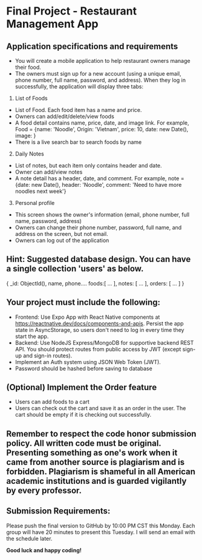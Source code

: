 # Final Project - Restaurant Management App
## Application specifications and requirements
* You will create a mobile application to help restaurant owners manage their food.
* The owners must sign up for a new account (using a unique email, phone number, full name, password, and address). When they log in successfully, the application will display three tabs:
1. List of Foods
* List of Food. Each food item has a name and price.
* Owners can add/edit/delete/view foods
* A food detail contains name, price, date, and image link. For example, Food = {name: 'Noodle', Origin: 'Vietnam', price: 10, date: new Date(), image: <uri>}
* There is a live search bar to search foods by name
2. Daily Notes
* List of notes, but each item only contains header and date.
* Owner can add/view notes
* A note detail has a header, date, and comment. For example, note = {date: new Date(), header: 'Noodle', comment: 'Need to have more noodles next week'}
3. Personal profile
* This screen shows the owner's information (email, phone number, full name, password, address)
* Owners can change their phone number, password, full name, and address on the screen, but not email.
* Owners can log out of the application
## Hint: Suggested database design. You can have a single collection 'users' as below.
{
    _id: ObjectId(),
    name, phone....
    foods:[
        ...
    ],
    notes: [
        ...
    ],
    orders: [
	...
    ]
}

## Your project must include the following:
* Frontend: Use Expo App with React Native components at https://reactnative.dev/docs/components-and-apis. Persist the app state in AsyncStorage, so users don't need to log in every time they start the app. 
* Backend: Use NodeJS Express/MongoDB for supportive backend REST API. You should protect routes from public access by JWT (except sign-up and sign-in routes).
* Implement an Auth system using JSON Web Token (JWT).
* Password should be hashed before saving to database

## (Optional) Implement the Order feature
* Users can add foods to a cart
* Users can check out the cart and save it as an order in the user. The cart should be empty if it is checking out successfully.
  
## Remember to respect the code honor submission policy. All written code must be original. Presenting something as one's work when it came from another source is plagiarism and is forbidden. Plagiarism is shameful in all American academic institutions and is guarded vigilantly by every professor.    

## Submission Requirements:
Please push the final version to GitHub by 10:00 PM CST this Monday.
Each group will have 20 minutes to present this Tuesday. I will send an email with the schedule later.

**Good luck and happy coding!**
